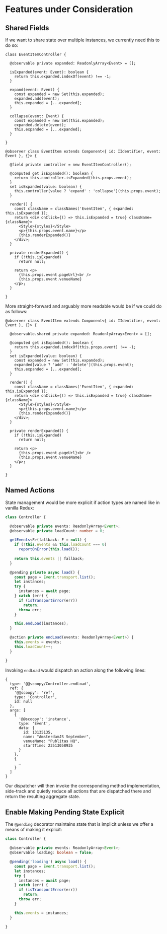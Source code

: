 # Features under Consideration

## Shared Fields

If we want to share state over multiple instances, we currently need this to do so:

```tsx
class EventItemController {

  @observable private expanded: ReadonlyArray<Event> = [];

  isExpanded(event: Event): boolean {
    return this.expanded.indexOf(event) !== -1;
  }

  expand(event: Event) {
    const expanded = new Set(this.expanded);
    expanded.add(event);
    this.expanded = [...expanded];
  }

  collapse(event: Event) {
    const expanded = new Set(this.expanded);
    expanded.delete(event);
    this.expanded = [...expanded];
  }

}

@observer class EventItem extends Component<{ id: IIdentifier, event: Event }, {}> {

  @field private controller = new EventItemController();

  @computed get isExpanded(): boolean {
    return this.controller.isExpanded(this.props.event);
  }
  set isExpanded(value: boolean) {
    this.controller[value ? 'expand' : 'collapse'](this.props.event);
  }

  render() {
    const className = classNames('EventItem', { expanded: this.isExpanded });
    return <div onClick={() => this.isExpanded = true} className={className}>
      <Style>{styles}</Style>
      <p>{this.props.event.name}</p>
      {this.renderExpanded()}
    </div>;
  }

  private renderExpanded() {
    if (!this.isExpanded)
      return null;
    
    return <p>
      {this.props.event.pageUrl}<br />
      {this.props.event.venueName}
    </p>;
  }

}
```

More straight-forward and arguably more readable would be if we could do as follows:

```tsx
@observer class EventItem extends Component<{ id: IIdentifier, event: Event }, {}> {

  @observable.shared private expanded: ReadonlyArray<Event> = [];

  @computed get isExpanded(): boolean {
    return this.expanded.indexOf(this.props.event) !== -1;
  }
  set isExpanded(value: boolean) {
    const expanded = new Set(this.expanded);
    expanded[value ? 'add' : 'delete'](this.props.event);
    this.expanded = [...expanded];
  }

  render() {
    const className = classNames('EventItem', { expanded: this.isExpanded });
    return <div onClick={() => this.isExpanded = true} className={className}>
      <Style>{styles}</Style>
      <p>{this.props.event.name}</p>
      {this.renderExpanded()}
    </div>;
  }

  private renderExpanded() {
    if (!this.isExpanded)
      return null;
    
    return <p>
      {this.props.event.pageUrl}<br />
      {this.props.event.venueName}
    </p>;
  }

}
```

## Named Actions

State management would be more explicit if action types are named like in vanilla Redux:

```ts
class Controller {

  @observable private events: ReadonlyArray<Event>;
  @observable private loadCount: number = 0;

  getEvents<F>(fallback: F = null) {
    if (!this.events && this.loadCount === 0)
      reportOnError(this.load());
    
    return this.events || fallback;
  }

  @pending private async load() {
    const page = Event.transport.list();
    let instances;
    try {
      instances = await page;
    } catch (err) {
      if (isTransportError(err))
        return;
      throw err;
    }

    this.endLoad(instances);
  }

  @action private endLoad(events: ReadonlyArray<Event>) {
    this.events = events;
    this.loadCount++;
  }

}
```

Invoking `endLoad` would dispatch an action along the following lines:

```
{
  type: '@@scoopy/Controller.endLoad',
  ref: {
    '@@scoopy': 'ref',
    type: 'Controller',
    id: null
  },
  args: [
    {
      '@@scoopy': 'instance',
      type: 'Event',
      data: {
        id: 13135135,
        name: "AmsterdamJS September",
        venueName: "Publitas HQ",
        startTime: 23513058935
      }
    },
    {
      …
    }
  ]
}
```

Our dispatcher will then invoke the corresponding method implementation, side-track and quietly reduce all actions that are dispatched there and return the resulting aggregate state.


## Enable Making Pending State Explicit

The `@pending` decorator maintains state that is implicit unless we offer a means of making it explicit:

```ts
class Controller {

  @observable private events: ReadonlyArray<Event>;
  @observable loading: boolean = false;

  @pending('loading') async load() {
    const page = Event.transport.list();
    let instances;
    try {
      instances = await page;
    } catch (err) {
      if (isTransportError(err))
        return;
      throw err;
    }

    this.events = instances;
  }

}
```
